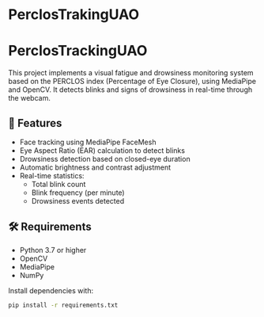# PerclosTrakingUAO
# PerclosTrackingUAO

This project implements a visual fatigue and drowsiness monitoring system based on the PERCLOS index (Percentage of Eye Closure), using MediaPipe and OpenCV. It detects blinks and signs of drowsiness in real-time through the webcam.

## 🚀 Features

- Face tracking using MediaPipe FaceMesh
- Eye Aspect Ratio (EAR) calculation to detect blinks
- Drowsiness detection based on closed-eye duration
- Automatic brightness and contrast adjustment
- Real-time statistics:
  - Total blink count
  - Blink frequency (per minute)
  - Drowsiness events detected

## 🛠️ Requirements

- Python 3.7 or higher
- OpenCV
- MediaPipe
- NumPy

Install dependencies with:

```bash
pip install -r requirements.txt
